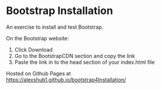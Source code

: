 # Bootstrap Installation

An exercise to install and test Bootstrap.

On the Bootstrap website:
1. Click Download
2. Go to the BootstrapCDN section and copy the link
3. Paste the link in to the head section of your index.html file

Hosted on Github Pages at https://alexshub1.github.io/bootstrap4Installation/